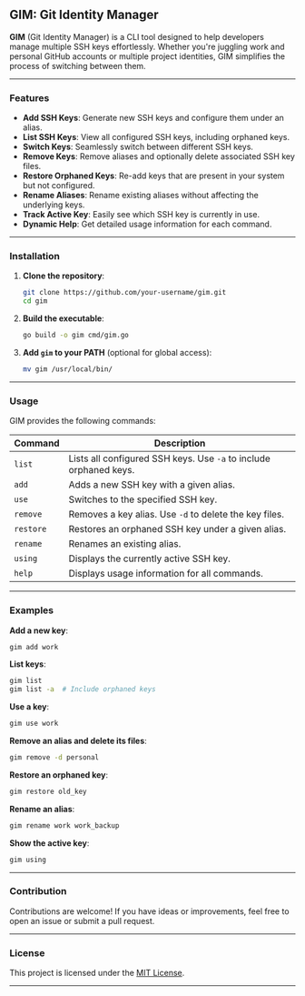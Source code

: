 ## GIM: Git Identity Manager

**GIM** (Git Identity Manager) is a CLI tool designed to help developers manage multiple SSH keys effortlessly. Whether you're juggling work and personal GitHub accounts or multiple project identities, GIM simplifies the process of switching between them.

---

### Features

- **Add SSH Keys**: Generate new SSH keys and configure them under an alias.
- **List SSH Keys**: View all configured SSH keys, including orphaned keys.
- **Switch Keys**: Seamlessly switch between different SSH keys.
- **Remove Keys**: Remove aliases and optionally delete associated SSH key files.
- **Restore Orphaned Keys**: Re-add keys that are present in your system but not configured.
- **Rename Aliases**: Rename existing aliases without affecting the underlying keys.
- **Track Active Key**: Easily see which SSH key is currently in use.
- **Dynamic Help**: Get detailed usage information for each command.

---

### Installation

1. **Clone the repository**:

   ```bash
   git clone https://github.com/your-username/gim.git
   cd gim
   ```

2. **Build the executable**:

   ```bash
   go build -o gim cmd/gim.go
   ```

3. **Add `gim` to your PATH** (optional for global access):
   ```bash
   mv gim /usr/local/bin/
   ```

---

### Usage

GIM provides the following commands:

| Command   | Description                                                       |
| --------- | ----------------------------------------------------------------- |
| `list`    | Lists all configured SSH keys. Use `-a` to include orphaned keys. |
| `add`     | Adds a new SSH key with a given alias.                            |
| `use`     | Switches to the specified SSH key.                                |
| `remove`  | Removes a key alias. Use `-d` to delete the key files.            |
| `restore` | Restores an orphaned SSH key under a given alias.                 |
| `rename`  | Renames an existing alias.                                        |
| `using`   | Displays the currently active SSH key.                            |
| `help`    | Displays usage information for all commands.                      |

---

### Examples

**Add a new key**:

```bash
gim add work
```

**List keys**:

```bash
gim list
gim list -a  # Include orphaned keys
```

**Use a key**:

```bash
gim use work
```

**Remove an alias and delete its files**:

```bash
gim remove -d personal
```

**Restore an orphaned key**:

```bash
gim restore old_key
```

**Rename an alias**:

```bash
gim rename work work_backup
```

**Show the active key**:

```bash
gim using
```

---

### Contribution

Contributions are welcome! If you have ideas or improvements, feel free to open an issue or submit a pull request.

---

### License

This project is licensed under the [MIT License](LICENSE).

---
